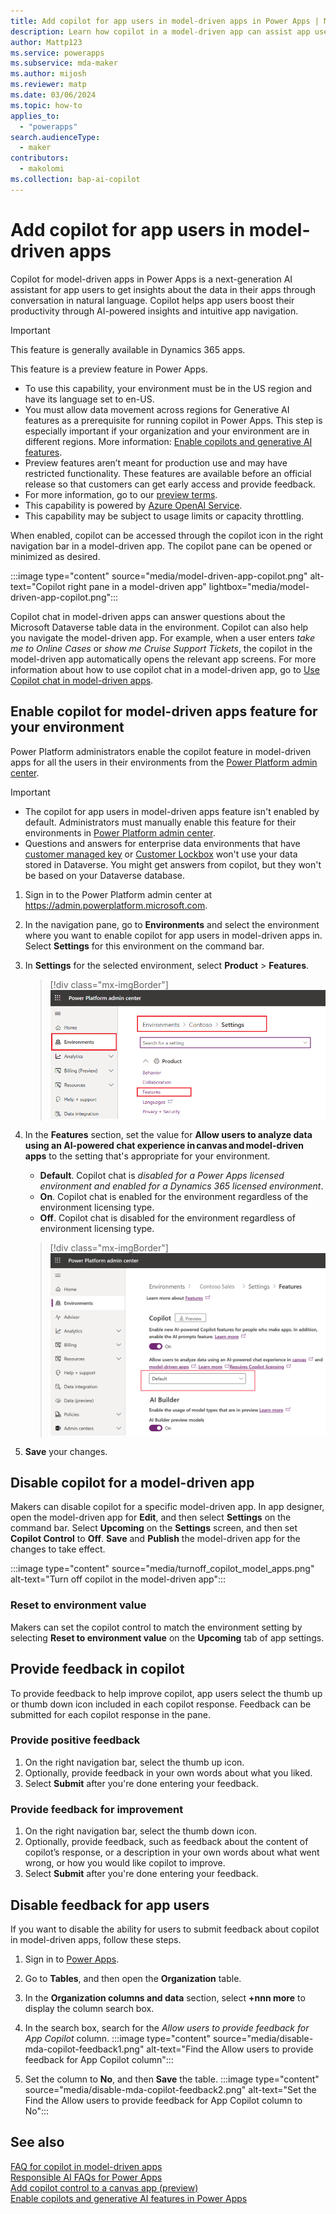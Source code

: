 ```yaml
---
title: Add copilot for app users in model-driven apps in Power Apps | MicrosoftDocs
description: Learn how copilot in a model-driven app can assist app users.
author: Mattp123
ms.service: powerapps
ms.subservice: mda-maker
ms.author: mijosh
ms.reviewer: matp
ms.date: 03/06/2024
ms.topic: how-to
applies_to: 
  - "powerapps"
search.audienceType: 
  - maker
contributors:
  - makolomi
ms.collection: bap-ai-copilot
---
```

# Add copilot for app users in model-driven apps

Copilot for model-driven apps in Power Apps is a next-generation AI assistant for app users to get insights about the data in their apps through conversation in natural language. Copilot helps app users boost their productivity through AI-powered insights and intuitive app navigation.

> [!IMPORTANT]
> This feature is generally available in Dynamics 365 apps.
>
> This feature is a preview feature in Power Apps.
> - To use this capability, your environment must be in the US region and have its language set to en-US.
> - You must allow data movement across regions for Generative AI features as a prerequisite for running copilot in Power Apps. This step is especially important if your organization and your environment are in different regions. More information: [Enable copilots and generative AI features](/power-platform/admin/geographical-availability-copilot#enable-data-movement-across-regions).
> - Preview features aren’t meant for production use and may have restricted functionality. These features are available before an official release so that customers can get early access and provide feedback.
> - For more information, go to our [preview terms](https://go.microsoft.com/fwlink/?linkid=2189520).
> - This capability is powered by [Azure OpenAI Service](/azure/cognitive-services/openai/overview).
> - This capability  may be subject to usage limits or capacity throttling.

When enabled, copilot can be accessed through the copilot icon in the right navigation bar in a model-driven app. The copilot pane can be opened or minimized as desired.

:::image type="content" source="media/model-driven-app-copilot.png" alt-text="Copilot right pane in a model-driven app" lightbox="media/model-driven-app-copilot.png":::

Copilot chat in model-driven apps can answer questions about the Microsoft Dataverse table data in the environment. Copilot can also help you navigate the model-driven app. For example, when a user enters *take me to Online Cases* or *show me Cruise Support Tickets*, the copilot in the model-driven app automatically opens the relevant app screens. For more information about how to use copilot chat in a model-driven app, go to [Use Copilot chat in model-driven apps](../../user/use-copilot-model-driven-apps.md).

## Enable copilot for model-driven apps feature for your environment

Power Platform administrators enable the copilot feature in model-driven apps for all the users in their environments from the [Power Platform admin center](https://admin.powerplatform.microsoft.com).

> [!IMPORTANT]
>
> - The copilot for app users in model-driven apps feature isn't enabled by default. Administrators must manually enable this feature for their environments in [Power Platform admin center](https://admin.powerplatform.microsoft.com).
> - Questions and answers for enterprise data environments that have [customer managed key](/power-platform/admin/customer-managed-key) or [Customer Lockbox](/power-platform/admin/about-lockbox) won't use your data stored in Dataverse. You might get answers from copilot, but they won't be based on your Dataverse database.

1. Sign in to the Power Platform admin center at https://admin.powerplatform.microsoft.com.

2. In the navigation pane, go to **Environments** and select the environment where you want to enable copilot for app users in model-driven apps in. Select **Settings** for this environment on the command bar.
 
3. In **Settings** for the selected environment, select **Product** > **Features**.

   > [!div class="mx-imgBorder"]
   > ![Select copilot feature for the environment.](media/Environment_features.png)

4. In the **Features** section, set the value for **Allow users to analyze data using an AI-powered chat experience in canvas and model-driven apps** to the setting that's appropriate for your environment.

   - **Default**. Copilot chat is *disabled for a Power Apps licensed environment and enabled for a Dynamics 365 licensed environment*.
   - **On**. Copilot chat is enabled for the environment regardless of the environment licensing type.
   - **Off**. Copilot chat is disabled for the environment regardless of environment licensing type.
   > [!div class="mx-imgBorder"]
   > ![Set copilot feature Default for the environment](media/copilot_for_apps_users_on.png)

4. **Save** your changes.

## Disable copilot for a model-driven app

Makers can disable copilot for a specific model-driven app. In app designer, open the model-driven app for **Edit**, and then select **Settings** on the command bar. Select **Upcoming** on the **Settings** screen, and then set **Copilot Control** to **Off**. **Save** and **Publish** the model-driven app for the changes to take effect.

:::image type="content" source="media/turnoff_copilot_model_apps.png" alt-text="Turn off copilot in the model-driven app":::

### Reset to environment value

Makers can set the copilot control to match the environment setting by selecting **Reset to environment value** on the **Upcoming** tab of app settings.

## Provide feedback in copilot

To provide feedback to help improve copilot, app users select the thumb up or thumb down icon included in each copilot response. Feedback can be submitted for each copilot response in the pane.

### Provide positive feedback

1. On the right navigation bar, select the thumb up icon.
1. Optionally, provide feedback in your own words about what you liked.
1. Select **Submit** after you're done entering your feedback.

### Provide feedback for improvement

1. On the right navigation bar, select the thumb down icon.
1. Optionally, provide feedback, such as feedback about the content of copilot’s response, or a description in your own words about what went wrong, or how you would like copilot to improve.
1. Select **Submit** after you're done entering your feedback.

## Disable feedback for app users

If you want to disable the ability for users to submit feedback about copilot in model-driven apps, follow these steps.

1. Sign in to [Power Apps](https://make.powerapps.com/).
1. Go to **Tables**, and then open the **Organization** table.
1. In the **Organization columns and data** section, select **+nnn more** to display the column search box.
1. In the search box, search for the *Allow users to provide feedback for App Copilot* column.
   :::image type="content" source="media/disable-mda-copilot-feedback1.png" alt-text="Find the Allow users to provide feedback for App Copilot column":::

1. Set the column to **No**, and then **Save** the table.
   :::image type="content" source="media/disable-mda-copilot-feedback2.png" alt-text="Set the Find the Allow users to provide feedback for App Copilot column to No":::

## See also

[FAQ for copilot in model-driven apps](../common/faqs-copilot-model-driven-app.md) <br />
[Responsible AI FAQs for Power Apps](../common/responsible-ai-overview.md) <br />
[Add copilot control to a canvas app (preview)](../canvas-apps/add-ai-copilot.md) <br />
[Enable copilots and generative AI features in Power Apps](/power-platform/admin/geographical-availability-copilot#enable-data-movement-across-regions)
